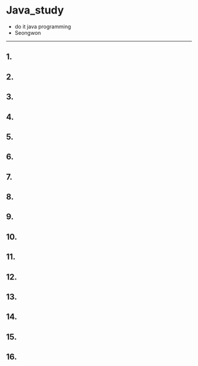 # Java_study
- do it java programming
- Seongwon

-----

## 1.

## 2.

## 3.

## 4.

## 5.

## 6.

## 7.

## 8.

## 9.

## 10.

## 11.

## 12.

## 13.

## 14.

## 15.

## 16.
